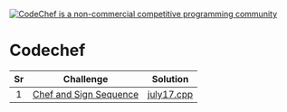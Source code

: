  <a href="https://www.codechef.com/" title=""><img src="/sites/all/themes/abessive/logo.png" alt="CodeChef is a non-commercial competitive programming community" id="logo" /><span></span></a>     



# Codechef
| Sr |  Challenge   | Solution |
|:---:|:---:|:--:|
|  1  |  [Chef and Sign Sequence](https://www.codechef.com/JULY17/problems/CHEFSIGN) |  [july17.cpp](https://github.com/richagithub/Codes/blob/master/Questions/codechef/CHEFSIGN.cpp)  |
